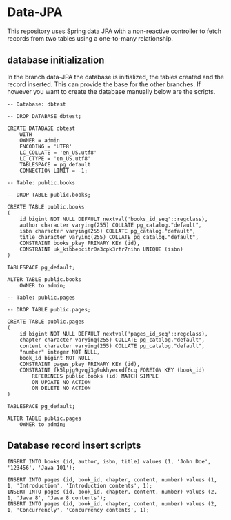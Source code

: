 # Data-JPA
This repository uses Spring data JPA with a non-reactive controller to fetch records from two tables 
using a one-to-many relationship.

## database initialization 
In the branch data-JPA the database is initialized, the tables created and the record inserted.
This can provide the base for the other branches. If however you want to create the database manually below are the scripts.
```roomsql
-- Database: dbtest

-- DROP DATABASE dbtest;

CREATE DATABASE dbtest
    WITH 
    OWNER = admin
    ENCODING = 'UTF8'
    LC_COLLATE = 'en_US.utf8'
    LC_CTYPE = 'en_US.utf8'
    TABLESPACE = pg_default
    CONNECTION LIMIT = -1;
    
-- Table: public.books

-- DROP TABLE public.books;

CREATE TABLE public.books
(
    id bigint NOT NULL DEFAULT nextval('books_id_seq'::regclass),
    author character varying(255) COLLATE pg_catalog."default",
    isbn character varying(255) COLLATE pg_catalog."default",
    title character varying(255) COLLATE pg_catalog."default",
    CONSTRAINT books_pkey PRIMARY KEY (id),
    CONSTRAINT uk_kibbepcitr0a3cpk3rfr7nihn UNIQUE (isbn)
)

TABLESPACE pg_default;

ALTER TABLE public.books
    OWNER to admin;
    
-- Table: public.pages

-- DROP TABLE public.pages;

CREATE TABLE public.pages
(
    id bigint NOT NULL DEFAULT nextval('pages_id_seq'::regclass),
    chapter character varying(255) COLLATE pg_catalog."default",
    content character varying(255) COLLATE pg_catalog."default",
    "number" integer NOT NULL,
    book_id bigint NOT NULL,
    CONSTRAINT pages_pkey PRIMARY KEY (id),
    CONSTRAINT fk5lpjg9gvqj3g9ukhyecxdf6cq FOREIGN KEY (book_id)
        REFERENCES public.books (id) MATCH SIMPLE
        ON UPDATE NO ACTION
        ON DELETE NO ACTION
)

TABLESPACE pg_default;

ALTER TABLE public.pages
    OWNER to admin;
```

## Database record insert scripts
```roomsql
INSERT INTO books (id, author, isbn, title) values (1, 'John Doe', '123456', 'Java 101');

INSERT INTO pages (id, book_id, chapter, content, number) values (1, 1, 'Introduction', 'Introduction contents', 1);
INSERT INTO pages (id, book_id, chapter, content, number) values (2, 1, 'Java 8', 'Java 8 contents');
INSERT INTO pages (id, book_id, chapter, content, number) values (2, 1, 'Concurrencly', 'Concurrency contents', 1);
```